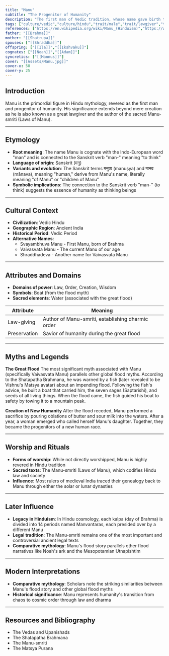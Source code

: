 ```yaml
---
title: "Manu"
subtitle: "The Progenitor of Humanity"
description: "The first man of Vedic tradition, whose name gave birth to the Sanskrit word for humanity"
tags: ["culture/vedic","culture/hindu","trait/male","trait/lawgiver","trait/progenitor","trait/first-human"]
references: ["https://en.wikipedia.org/wiki/Manu_(Hinduism)","https://www.britannica.com/topic/Manu","https://en.wikipedia.org/wiki/Vaivasvata_Manu"]
father: "[[Brahma]]"
mother: "[[Shatrupa]]"
spouses: ["[[Shraddha]]"]
offspring: ["[[Ila]]","[[Ikshvaku]]"]
cognates: ["[[Noah]]","[[Adam]]"]
syncretics: ["[[Mannus]]"]
cover: "[[Assets/Manu.jpg]]"
cover-x: 50
cover-y: 25
---
```

## Introduction
Manu is the primordial figure in Hindu mythology, revered as the first man and progenitor of humanity. His significance extends beyond mere creation as he is also known as a great lawgiver and the author of the sacred Manu-smriti (Laws of Manu).

---

## Etymology

- **Root meaning**: The name Manu is cognate with the Indo-European word "man" and is connected to the Sanskrit verb "man-" meaning "to think"
- **Language of origin**: Sanskrit (मनु)
- **Variants and evolution**: The Sanskrit terms मनुष्य (manuṣya) and मानव (mānava), meaning "human," derive from Manu's name, literally meaning "of Manu" or "children of Manu"
- **Symbolic implications**: The connection to the Sanskrit verb "man-" (to think) suggests the essence of humanity as thinking beings

---

## Cultural Context

- **Civilization**: Vedic Hindu
- **Geographic Region**: Ancient India
- **Historical Period**: Vedic Period
- **Alternative Names**:
  - Svayambhuva Manu - First Manu, born of Brahma
  - Vaivasvata Manu - The current Manu of our age
  - Shraddhadeva - Another name for Vaivasvata Manu

---

## Attributes and Domains

- **Domains of power**: Law, Order, Creation, Wisdom
- **Symbols**: Boat (from the flood myth)
- **Sacred elements**: Water (associated with the great flood)

| Attribute | Meaning |
|----------------|---------------------------------|
| Law-giving | Author of Manu-smriti, establishing dharmic order |
| Preservation | Savior of humanity during the great flood |

---

## Myths and Legends

**The Great Flood**
The most significant myth associated with Manu (specifically Vaivasvata Manu) parallels other global flood myths. According to the Shatapatha Brahmana, he was warned by a fish (later revealed to be Vishnu's Matsya avatar) about an impending flood. Following the fish's advice, he built a boat that carried him, the seven sages (Saptarishi), and seeds of all living things. When the flood came, the fish guided his boat to safety by towing it to a mountain peak.

**Creation of New Humanity**
After the flood receded, Manu performed a sacrifice by pouring oblations of butter and sour milk into the waters. After a year, a woman emerged who called herself Manu's daughter. Together, they became the progenitors of a new human race.

---

## Worship and Rituals

- **Forms of worship**: While not directly worshipped, Manu is highly revered in Hindu tradition
- **Sacred texts**: The Manu-smriti (Laws of Manu), which codifies Hindu law and society
- **Influence**: Most rulers of medieval India traced their genealogy back to Manu through either the solar or lunar dynasties

---

## Later Influence

- **Legacy in Hinduism**: In Hindu cosmology, each kalpa (day of Brahma) is divided into 14 periods named Manvantaras, each presided over by a different Manu
- **Legal tradition**: The Manu-smriti remains one of the most important and controversial ancient legal texts
- **Comparative mythology**: Manu's flood story parallels other flood narratives like Noah's ark and the Mesopotamian Utnapishtim

---

## Modern Interpretations

- **Comparative mythology**: Scholars note the striking similarities between Manu's flood story and other global flood myths
- **Historical significance**: Manu represents humanity's transition from chaos to cosmic order through law and dharma

---

## Resources and Bibliography

- The Vedas and Upanishads
- The Shatapatha Brahmana
- The Manu-smriti
- The Matsya Purana